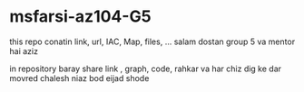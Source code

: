 # msfarsi-az104-G5
this repo conatin link, url, IAC, Map, files, ...
salam dostan group 5 va mentor hai aziz 

in repository baray share link , graph, code, rahkar va har chiz dig ke dar movred chalesh niaz bod eijad shode 
